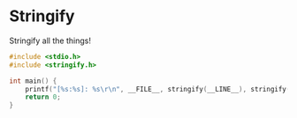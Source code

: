 # Stringify

Stringify all the things!

```c
#include <stdio.h>
#include <stringify.h>

int main() {
    printf("[%s:%s]: %s\r\n", __FILE__, stringify(__LINE__), stringify(Hello World!));
    return 0;
}
```
